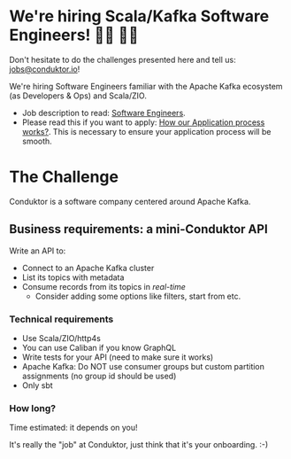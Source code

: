 # We're hiring Scala/Kafka Software Engineers! 👨‍💻 👩‍💻

Don't hesitate to do the challenges presented here and tell us: jobs@conduktor.io!

We're hiring Software Engineers familiar with the Apache Kafka ecosystem (as Developers & Ops) and Scala/ZIO.

- Job description to read: [Software Engineers](https://apply.workable.com/conduktor/j/A7E3C47339/).
- Please read this if you want to apply: [How our Application process works?](../application-process.md). This is necessary to ensure your application process will be smooth.

# The Challenge

Conduktor is a software company centered around Apache Kafka.

## Business requirements: a mini-Conduktor API

Write an API to:

- Connect to an Apache Kafka cluster
- List its topics with metadata
- Consume records from its topics in *real-time*
  - Consider adding some options like filters, start from etc.

### Technical requirements

- Use Scala/ZIO/http4s
- You can use Caliban if you know GraphQL
- Write tests for your API (need to make sure it works)
- Apache Kafka: Do NOT use consumer groups but custom partition assignments (no group id should be used)
- Only sbt

### How long?

Time estimated: it depends on you!

It's really the "job" at Conduktor, just think that it's your onboarding. :-)
